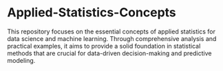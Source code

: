 # Applied-Statistics-Concepts
This repository focuses on the essential concepts of applied statistics for data science and machine learning. Through comprehensive analysis and practical examples, it aims to provide a solid foundation in statistical methods that are crucial for data-driven decision-making and predictive modeling.
